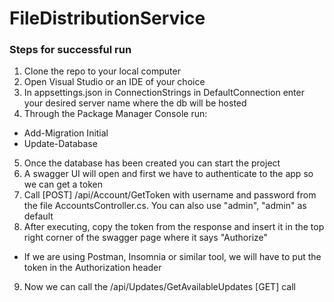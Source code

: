# FileDistributionService

### Steps for successful run
1. Clone the repo to your local computer
2. Open Visual Studio or an IDE of your choice 
3. In appsettings.json in ConnectionStrings in DefaultConnection enter your desired server name where the db will be hosted
4. Through the Package Manager Console run:
* Add-Migration Initial
* Update-Database
5. Once the database has been created you can start the project
6. A swagger UI will open and first we have to authenticate to the app so we can get a token
7. Call [POST] /api/Account/GetToken with username and password from the file AccountsController.cs. You can also use "admin", "admin" as default
8. After executing, copy the token from the response and insert it in the top right corner of the swagger page where it says "Authorize"
* If we are using Postman, Insomnia or similar tool, we will have to put the token in the Authorization header
9. Now we can call the /api/Updates/GetAvailableUpdates [GET] call
